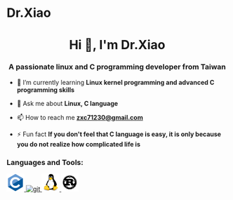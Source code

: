 # Dr.Xiao

<h1 align="center">Hi 👋, I'm Dr.Xiao</h1>
<h3 align="center">A passionate linux and C programming developer from Taiwan</h3>

- 🌱 I’m currently learning **Linux kernel programming and advanced C programming skills**

- 💬 Ask me about **Linux, C language**

- 📫 How to reach me **zxc71230@gmail.com**

- ⚡ Fun fact **If you don't feel that C language is easy, it is only because you do not realize how complicated life is**


<h3 align="left">Languages and Tools:</h3>
<p align="left"> <a href="https://www.cprogramming.com/" target="_blank"> <img src="https://raw.githubusercontent.com/devicons/devicon/master/icons/c/c-original.svg" alt="c" width="40" height="40"/> </a> <a href="https://git-scm.com/" target="_blank"> <img src="https://www.vectorlogo.zone/logos/git-scm/git-scm-icon.svg" alt="git" width="40" height="40"/> </a> <a href="https://www.linux.org/" target="_blank"> <img src="https://raw.githubusercontent.com/devicons/devicon/master/icons/linux/linux-original.svg" alt="linux" width="40" height="40"/> </a> <a href="https://www.rust-lang.org" target="_blank"> <img src="https://raw.githubusercontent.com/devicons/devicon/master/icons/rust/rust-plain.svg" alt="rust" width="40" height="40"/> </a> </p>